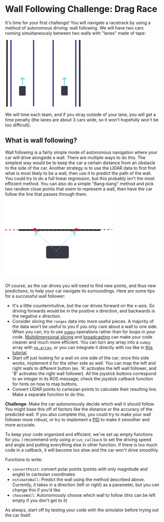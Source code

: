 # Wall Following Challenge: Drag Race

It's time for your first challenge! You will navigate a racetrack by using a method of autonomous driving: wall following. We will have two cars running simultaneously between two walls with "lanes" made of tape:

![](../Resources/DragRaceTrack.jpg)

We will time each team, and if you stray outside of your lane, you will get a time penalty (the lanes are about 3 cars wide, so it won't hopefully won't be too difficult).

## What is wall following? 

Wall following is a fairly simple mode of autonomous navigation where your car will drive alongside a wall. There are multiple ways to do this. The simplest way would be to keep the car a certain distance from an obstacle to the side of the car. Another strategy is to use the LIDAR data to first find what is most likely to be a wall, then use it to predict the path of the wall. You could try to do a full linear regression, but this probably isn't the most efficient method. You can also do a simple "Bang-bang" method and pick two random close points that seem to represent a wall, then have the car follow the line that passes through them. 

![](../Resources/WallFollowing.jpg)

Of course, as the car drives you will need to find new points, and thus new predictions, to help your car navigate its surroundings. Here are some tips for a successful wall follower:

* It's a little counterintuitive, but the car drives forward on the x-axis. So driving forwards would be in the positive x direction, and backwards is the negative x direction.
* Consider slicing the ```ranges``` data into more useful pieces. A majority of the data won’t be useful to you if you only care about a wall to one side. When you can, try to use [```numpy```](https://docs.scipy.org/doc/numpy-dev/user/quickstart.html) operations rather than for loops in your code. [Multidimensional slicing](https://docs.scipy.org/doc/numpy-1.13.0/reference/arrays.indexing.html) and [broadcasting](https://docs.scipy.org/doc/numpy-1.13.0/user/basics.broadcasting.html) can make your code cleaner and much more efficient. You can turn any array into a ```numpy``` array with [```np.array```](https://docs.scipy.org/doc/numpy-1.13.0/reference/generated/numpy.array.html), or you can integrate it directly with ros like in [this tutorial](http://wiki.ros.org/rospy_tutorials/Tutorials/numpy).
* Start off just looking for a wall on one side of the car; once this side works, implement it for the other side as well. You can map the left and right walls to different button (ex. 'A' activates the left wall follower, and 'B' activates the right wall follower). All the joystick buttons correspond to an integer in its ROS message; check the joystick callback function for hints on how to map buttons. 
* Convert LIDAR points to cartesian points to calculate their resulting line. Make a separate function to do this.

__Challenge__: Make the car autonomously decide which wall it should follow. You might base this off of factors like the distance or the accuracy of the predicted wall. If you also complete this, you could try to make your wall follower more robust, or try to implement a [PID](https://github.mit.edu/2019-BWSI/Writeups/blob/master/week1/endOfWeek/PIDInstructionAndExample.md) to make it smoother and more accurate.

To keep your code organized and efficient, we've set up empty functions for you. I recommend only using `drive_callback` to set the driving speed and angle and putting everything else in other function. If there is too much code in a callback, it will become too slow and the car won't drive smoothly.

Functions to write:
* `convertPoint`: convert polar points (points with only magnitude and angle) to cartesian coordinates
* `estimateWall`: Predict the wall using the method described above. Currently, it takes in a direction (left or right) as a parameter, but you can change this if you'd like
* `chooseWall`: Autonomously choose which wall to follow (this can be left empty if you don't get to it)

As always, start off by testing your code with the simulator before trying out the car itself.
